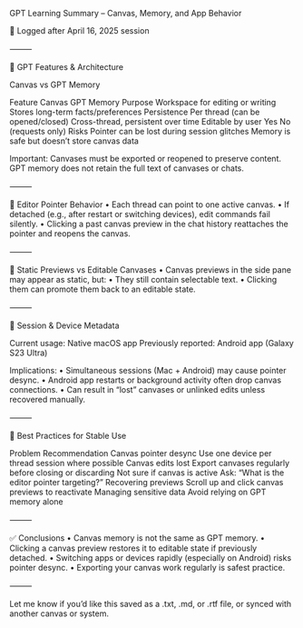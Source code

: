 
GPT Learning Summary – Canvas, Memory, and App Behavior

📅 Logged after April 16, 2025 session

⸻

🧠 GPT Features & Architecture

Canvas vs GPT Memory

Feature	Canvas	GPT Memory
Purpose	Workspace for editing or writing	Stores long-term facts/preferences
Persistence	Per thread (can be opened/closed)	Cross-thread, persistent over time
Editable by user	Yes	No (requests only)
Risks	Pointer can be lost during session glitches	Memory is safe but doesn’t store canvas data

Important: Canvases must be exported or reopened to preserve content. GPT memory does not retain the full text of canvases or chats.

⸻

🧷 Editor Pointer Behavior
	•	Each thread can point to one active canvas.
	•	If detached (e.g., after restart or switching devices), edit commands fail silently.
	•	Clicking a past canvas preview in the chat history reattaches the pointer and reopens the canvas.

⸻

🧩 Static Previews vs Editable Canvases
	•	Canvas previews in the side pane may appear as static, but:
	•	They still contain selectable text.
	•	Clicking them can promote them back to an editable state.

⸻

📱 Session & Device Metadata

Current usage: Native macOS app
Previously reported: Android app (Galaxy S23 Ultra)

Implications:
	•	Simultaneous sessions (Mac + Android) may cause pointer desync.
	•	Android app restarts or background activity often drop canvas connections.
	•	Can result in “lost” canvases or unlinked edits unless recovered manually.

⸻

🔐 Best Practices for Stable Use

Problem	Recommendation
Canvas pointer desync	Use one device per thread session where possible
Canvas edits lost	Export canvases regularly before closing or discarding
Not sure if canvas is active	Ask: “What is the editor pointer targeting?”
Recovering previews	Scroll up and click canvas previews to reactivate
Managing sensitive data	Avoid relying on GPT memory alone



⸻

✅ Conclusions
	•	Canvas memory is not the same as GPT memory.
	•	Clicking a canvas preview restores it to editable state if previously detached.
	•	Switching apps or devices rapidly (especially on Android) risks pointer desync.
	•	Exporting your canvas work regularly is safest practice.

⸻

Let me know if you’d like this saved as a .txt, .md, or .rtf file, or synced with another canvas or system.
